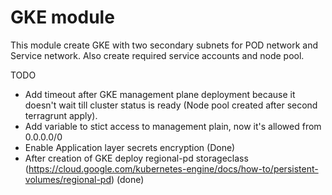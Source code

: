 # GKE module

This module create GKE with two secondary subnets for POD network and Service network.
Also create required service accounts and node pool.

TODO
- Add timeout after GKE management plane deployment because it doesn't wait till cluster status is ready (Node pool created after second terragrunt apply).
- Add variable to stict access to management plain, now it's allowed from 0.0.0.0/0
- Enable Application layer secrets encryption (Done)
- After creation of GKE deploy regional-pd storageclass (https://cloud.google.com/kubernetes-engine/docs/how-to/persistent-volumes/regional-pd) (done)

